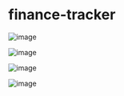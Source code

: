# finance-tracker
![image](https://github.com/user-attachments/assets/b447c36b-8d44-4613-a5a4-c6e3c313b0b0)

![image](https://github.com/user-attachments/assets/cdb88b77-dae8-430f-b486-bf77700bf4df)

![image](https://github.com/user-attachments/assets/10faa0fb-2b8c-4409-b82b-4847893a9b39)

![image](https://github.com/user-attachments/assets/51c327bd-bbe4-421b-a9a4-1e91f30383d4)
